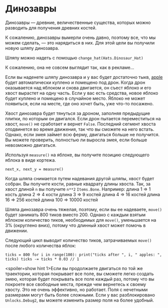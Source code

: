# Динозавры
Динозавры — древние, величественные существа, которых можно разводить для получения древних костей.

К сожалению, динозавры вымерли очень давно, поэтому все, что мы можем сделать, — это нарядиться в них.
Для этой цели вы получили новую шляпу динозавра.

Шляпу можно надеть с помощью
`change_hat(Hats.Dinosaur_Hat)`

К сожалению, она не совсем выглядит так, как в рекламе...

Если вы наденете шляпу динозавра и у вас будет достаточно тыкв, [apple](objects/apple) будет автоматически куплено и помещено под дрон.
Когда дрон оказывается над яблоком и снова двигается, он съест яблоко и его хвост вырастет на одну часть. Если у вас есть средства, новое яблоко будет куплено и помещено в случайное место.
Яблоко не может появиться, если на месте, где оно хочет быть, уже что-то посажено.

Хвост динозавра будет тянуться за дроном, заполняя предыдущие плитки, по которым он двигался. Если дрон пытается переместиться на хвост, `move()` не сработает и вернет `False`.
Последний сегмент хвоста отодвинется во время движения, так что вы сможете на него встать. Однако, если змея займет всю ферму, двигаться больше не получится. Вы можете проверить, полностью ли выросла змея, если больше невозможно двигаться.

Используя `measure()` на яблоке, вы получите позицию следующего яблока в виде кортежа.

`next_x, next_y = measure()`

Когда шляпа снимается путем надевания другой шляпы, хвост будет собран.
Вы получите кости, равные квадрату длины хвоста. Так, за хвост длиной `n` вы получите `n**2` `Items.Bone`.
Например:
длина 1 => 1 кость
длина 2 => 4 кости
длина 3 => 9 костей
длина 4 => 16 костей
длина 16 => 256 костей
длина 100 => 10000 костей

Шляпа динозавра очень тяжелая, поэтому, если вы ее надеваете, `move()` будет занимать 800 тиков вместо 200. Однако с каждым взятым яблоком количество тиков, необходимых для `move()`, уменьшается на 3% (округлено вниз), потому что длинный хвост может помочь в движении.

Следующий цикл выводит количество тиков, затрачиваемых `move()` после любого количества яблок:

`ticks = 800
for i in range(100):
    print("ticks after ", i, " apples: ", ticks)
    ticks -= ticks * 0.03 // 1`

<spoiler=show hint 1>Если вы продолжаете двигаться по той же траектории, которая покрывает все поле, вы сможете легко создать змею, которая будет покрывать все поле каждый раз, потому что вы покроете все свободные места, прежде чем вернетесь к своему хвосту. Это не очень эффективно, но работает.
Поля с нечетными размерами могут быть более сложными. Если у вас разблокировано `Unlocks.Debug2`, вы можете изменить размер поля на более удобный.</spoiler>